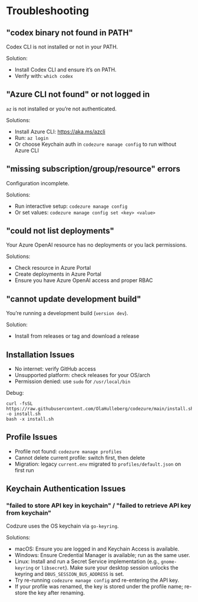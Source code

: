 # Troubleshooting

## "codex binary not found in PATH"

Codex CLI is not installed or not in your PATH.

Solution:
- Install Codex CLI and ensure it’s on PATH.
- Verify with:
  `which codex`

## "Azure CLI not found" or not logged in

`az` is not installed or you’re not authenticated.

Solutions:
- Install Azure CLI: https://aka.ms/azcli
- Run: `az login`
 - Or choose Keychain auth in `codezure manage config` to run without Azure CLI

## "missing subscription/group/resource" errors

Configuration incomplete.

Solutions:
- Run interactive setup: `codezure manage config`
- Or set values: `codezure manage config set <key> <value>`

## "could not list deployments"

Your Azure OpenAI resource has no deployments or you lack permissions.

Solutions:
- Check resource in Azure Portal
- Create deployments in Azure Portal
- Ensure you have Azure OpenAI access and proper RBAC

## "cannot update development build"

You’re running a development build (`version dev`).

Solution:
- Install from releases or tag and download a release

## Installation Issues

- No internet: verify GitHub access
- Unsupported platform: check releases for your OS/arch
- Permission denied: use `sudo` for `/usr/local/bin`

Debug:
```
curl -fsSL https://raw.githubusercontent.com/OlaHulleberg/codezure/main/install.sh -o install.sh
bash -x install.sh
```

## Profile Issues

- Profile not found: `codezure manage profiles`
- Cannot delete current profile: switch first, then delete
- Migration: legacy `current.env` migrated to `profiles/default.json` on first run

## Keychain Authentication Issues

### "failed to store API key in keychain" / "failed to retrieve API key from keychain"

Codzure uses the OS keychain via `go-keyring`.

Solutions:
- macOS: Ensure you are logged in and Keychain Access is available.
- Windows: Ensure Credential Manager is available; run as the same user.
- Linux: Install and run a Secret Service implementation (e.g., `gnome-keyring` or `libsecret`). Make sure your desktop session unlocks the keyring and `DBUS_SESSION_BUS_ADDRESS` is set.
- Try re-running `codezure manage config` and re-entering the API key.
- If your profile was renamed, the key is stored under the profile name; re-store the key after renaming.
